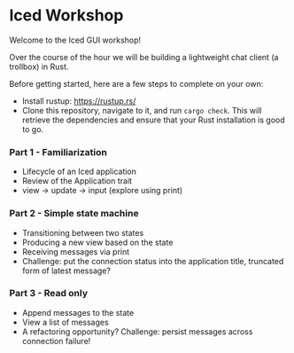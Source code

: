# Iced Workshop

Welcome to the Iced GUI workshop!

Over the course of the hour we will be building a lightweight chat client (a trollbox) in Rust.

Before getting started, here are a few steps to complete on your own:

- Install rustup: https://rustup.rs/
- Clone this repository, navigate to it, and run `cargo check`. This will retrieve the dependencies and ensure that your Rust installation is good to go.

### Part 1 - Familiarization

- Lifecycle of an Iced application
- Review of the Application trait
- view -> update -> input (explore using print)

### Part 2 - Simple state machine

- Transitioning between two states
- Producing a new view based on the state
- Receiving messages via print
- Challenge: put the connection status into the application title, truncated form of latest message?

### Part 3 - Read only

- Append messages to the state
- View a list of messages
- A refactoring opportunity? Challenge: persist messages across connection failure!
